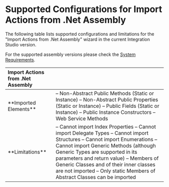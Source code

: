 # Supported Configurations for Import Actions from .Net Assembly

The following table lists supported configurations and limitations for the "Import Actions from .Net Assembly" wizard in the current Integration Studio version.

For the supported assembly versions please check the [System Requirements](https://success.outsystems.com/Support/Enterprise_Customers/Installation/OutSystems_Platform_system_requirements>).

|  Import Actions from .Net Assembly |  |
| :--- | :--- |
|  \*\*Imported Elements\*\* |  – Non-Abstract Public Methods \(Static or Instance\)  – Non-Abstract Public Properties \(Static or Instance\)  – Public Fields \(Static or Instance\)  – Public Instance Constructors  – Web Service Methods |
|  \*\*Limitations\*\* |  – Cannot import Index Properties  – Cannot import Delegate Types  – Cannot import Structures  – Cannot import Enumerations  – Cannot import Generic Methods \(although Generic Types are supported in its parameters and return value\)  – Members of Generic Classes and of their inner classes are not imported  – Only static Members of Abstract Classes can be imported |

